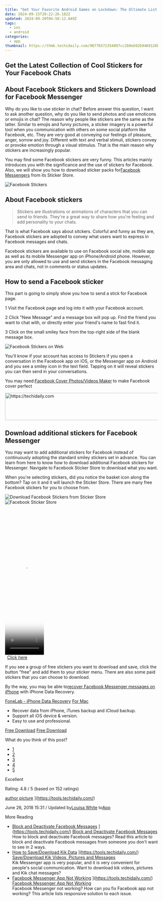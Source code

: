 ```yaml
---
title: "Get Your Favorite Android Games on Lockdown: The Ultimate List of 20 Free, Full-Version APKs to Download Today!"
date: 2024-09-15T20:22:26.182Z
updated: 2024-09-20T04:50:12.849Z
tags:
  - ios
  - android
categories:
  - app
thumbnail: https://thmb.techidaily.com/98776572354897cc2b9eb92b9469126b6b1576e9ed20c23d2405392dbcb37fbd.jpg
---
```


## Get the Latest Collection of Cool Stickers for Your Facebook Chats

## About Facebook Stickers and Stickers Download for Facebook Messenger

 Why do you like to use sticker in chat? Before answer this question, I want to ask another question, why do you like to send photos and use emoticons or emojis in chat? The reason why people like stickers are the same as the latter. Similar to emojis and funny pictures, a sticker imagery is a powerful tool when you communication with others on some social platform like Facebook, etc. They are very good at conveying our feelings of pleasure, anger, sorrow and joy. Different with text and verbal stimuli, stickers convey or provoke emotion through a visual stimulus. That is the main reason why stickers are increasingly popular.

 You may find some Facebook stickers are very funny. This articles mainly introduces you with the significance and the use of stickers for Facebook. Also, we will show you how to download sticker packs for[Facebook Messengers](https://tools.techidaily.com/) from its Sticker Store.

![Facebook Stickers](https://www.aiseesoft.com/images/iphone-data-recovery/facebook-stickers.jpg)

## About Facebook stickers

> Stickers are illustrations or animations of characters that you can send to friends. They're a great way to share how you're feeling and add personality to your chats.

 That is what Facebook says about sitckers. Colorful and funny as they are, Facebook stickers are adopted to convey what users want to express in Facebook messages and chats.

 Facebook stickers are available to use on Facebook social site, mobile app as well as its mobile Messenger app on iPhone/Android phone. However, you are only allowed to use and send stickers in the Facebook messaging area and chats, not in comments or status updates.

## How to send a Facebook sticker

 This part is going to simply show you how to send a stick for Facebook page.

1 Visit the Facebook page and log into it with your Facebook account.

2 Click "New Message" and a message box will pop up. Find the friend you want to chat with, or directly enter your friend's name to fast find it.

3 Click on the small smiley face from the top-right side of the blank message box.

![Facebook Stickers on Web](https://www.aiseesoft.com/images/iphone-data-recovery/facebook-stickers-on-web.jpg)

 You'll know if your account has access to Stickers if you open a conversation in the Facebook app on iOS, or the Messenger app on Android and you see a smiley icon in the text field. Tapping on it will reveal stickers you can then send in your conversations.

 You may need:[Facebook Cover Photos/Videos Maker](https://tools.techidaily.com/) to make Facebook cover perfect

<!-- affiliate ads begin -->
<a href="https://appsumo.8odi.net/c/5597632/2130874/7443" target="_top" id="2130874">
  <img src="//a.impactradius-go.com/display-ad/7443-2130874" border="0" alt="https://techidaily.com" width="728" height="90"/>
</a>
<img height="0" width="0" src="https://appsumo.8odi.net/i/5597632/2130874/7443" style="position:absolute;visibility:hidden;" border="0" />
<!-- affiliate ads end -->

## Download additional stickers for Facebook Messenger

 You may want to add additional stickers for Facebook instead of continuously adopting the standard smiley stickers set in advance. You can learn from here to know how to download additional Facebook stickers for Messenger. Navigate to Facebook Sticker Store to download what you want.

 When you're selecting stickers, did you notice the basket icon along the bottom? Tap on it and it will launch the Sticker Store. There are many free Facebook stickers for you to choose from.

![Download Facebook Stickers from Sticker Store](https://www.aiseesoft.com/images/iphone-data-recovery/download-facebook-stickers-from-sticker-store.jpg) ![Facebook Sticker Store](https://www.aiseesoft.com/images/iphone-data-recovery/facebook-sticker-store.jpg)

<!-- affiliate ads begin -->
<span id="1993654">
					<video width="128" height="480" style="cursor:pointer"
           poster="//a.impactradius-go.com/display-clicktoplayimage/1993654.png"
           onclick="if(!this.playClicked){this.play();this.setAttribute('controls',true);this.playClicked=true;}">
	   <source src="//a.impactradius-go.com/display-ad/22993-1993654">
	   <img src="//a.impactradius-go.com/display-clicktoplayimage/1993654.png" style="border: none; height: 100%; width: 100%; object-fit: contain">
	</video>
	<div style="width:80px;text-align:center"><a href="javascript:window.open(decodeURIComponent('https%3A%2F%2Fhomestyler.sjv.io%2Fc%2F5597632%2F1993654%2F22993'), '_blank');void(0);">Click here</a></div>
</span>
<img height="0" width="0" src="https://imp.pxf.io/i/5597632/1993654/22993" style="position:absolute;visibility:hidden;" border="0" />
<!-- affiliate ads end -->

 If you see a group of free stickers you want to download and save, click the button "free" and add them to your sticker menu. There are also some paid stickers that you can choose to download.

 By the way, you may be able to[recover Facebook Messenger messages on iPhone](https://tools.techidaily.com/) with iPhone Data Recovery.

[](https://secure.2checkout.com/order/cart.php?PRODS=4644627&QTY=1&AFFILIATE=108875) [](https://secure.2checkout.com/order/cart.php?PRODS=4659467&QTY=1&AFFILIATE=108875)

[FoneLab - iPhone Data Recovery](https://tools.techidaily.com/aiseesoft-iphone-data-recovery/) [For Mac](https://tools.techidaily.com/aiseesoft-iphone-data-recovery/)

* Recover data from iPhone, iTunes backup and iCloud backup.
* Support all iOS device & version.
* Easy to use and professional.

[Free Download](https://secure.2checkout.com/order/cart.php?PRODS=4644627&QTY=1&AFFILIATE=108875) [Free Download](https://secure.2checkout.com/order/cart.php?PRODS=4659467&QTY=1&AFFILIATE=108875)

What do you think of this post?

* [1](https://tools.techidaily.com/)
* [2](https://tools.techidaily.com/)
* [3](https://tools.techidaily.com/)
* [4](https://tools.techidaily.com/)
* [5](https://tools.techidaily.com/)

Excellent

Rating: 4.8 / 5 (based on 152 ratings)

[author picture](https://www.aiseesoft.com/images/author/louisa.png) ](https://tools.techidaily.com/)

 June 26, 2018 15:31 / Updated by[Louisa White](https://tools.techidaily.com/) to[App](https://tools.techidaily.com/)

More Reading

* [Block and Deactivate Facebook Messages](https://www.aiseesoft.com/images/more-reading/block-deactivate-facebook-messages-s.jpg) ](https://tools.techidaily.com/) [Block and Deactivate Facebook Messages](https://tools.techidaily.com/)  
 How to block and deactivate Facebook messages? Read this article to block and deactivate Facebook messages from someone you don't want to see in 2 ways.
* [How to Save/Download Kik Data](https://www.aiseesoft.com/images/more-reading/kik-download-s.jpg) ](https://tools.techidaily.com/) [Save/Download Kik Videos, Pictures and Messages](https://tools.techidaily.com/)  
 Kik Messenger app is very popular, and it is very convenient for people's social communication. Want to download kik videos, pictures and Kik chat messages?
* [Facebook Messenger App Not Working](https://www.aiseesoft.com/images/more-reading/facebook-messenger-not-working-s.jpg) ](https://tools.techidaily.com/) [Facebook Messenger App Not Working](https://tools.techidaily.com/)  
 Facebook Messenger not working? How can you fix Facebook app not working? This article lists responsive solution to each issue.

<ins class="adsbygoogle"
     style="display:block"
     data-ad-format="autorelaxed"
     data-ad-client="ca-pub-7571918770474297"
     data-ad-slot="1223367746"></ins>

<ins class="adsbygoogle"
     style="display:block"
     data-ad-client="ca-pub-7571918770474297"
     data-ad-slot="8358498916"
     data-ad-format="auto"
     data-full-width-responsive="true"></ins>



